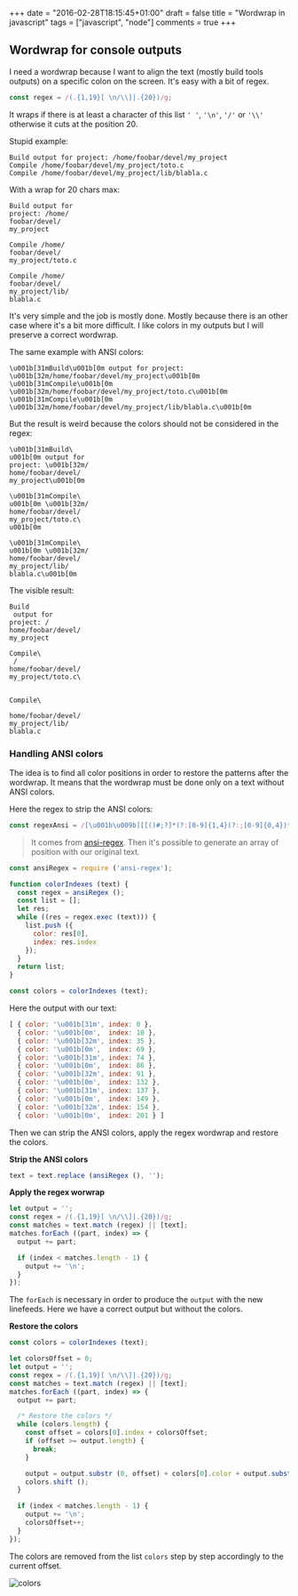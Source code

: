 +++
date = "2016-02-28T18:15:45+01:00"
draft = false
title = "Wordwrap in javascript"
tags = ["javascript", "node"]
comments = true
+++

## Wordwrap for console outputs

I need a wordwrap because I want to align the text (mostly build tools outputs) on a specific colon on the screen. It's easy with a bit of regex.

```js
const regex = /(.{1,19}[ \n/\\]|.{20})/g;
```

It wraps if there is at least a character of this list `' '`, `'\n'`, `'/'` or `'\\'` otherwise it cuts at the position 20.

Stupid example:

```text
Build output for project: /home/foobar/devel/my_project
Compile /home/foobar/devel/my_project/toto.c
Compile /home/foobar/devel/my_project/lib/blabla.c
```

With a wrap for 20 chars max:

```text
Build output for
project: /home/
foobar/devel/
my_project

Compile /home/
foobar/devel/
my_project/toto.c

Compile /home/
foobar/devel/
my_project/lib/
blabla.c
```

It's very simple and the job is mostly done. Mostly because there is an other case where it's a bit more difficult. I like colors in my outputs but I will preserve a correct wordwrap.

The same example with ANSI colors:

```text
\u001b[31mBuild\u001b[0m output for project: \u001b[32m/home/foobar/devel/my_project\u001b[0m
\u001b[31mCompile\u001b[0m \u001b[32m/home/foobar/devel/my_project/toto.c\u001b[0m
\u001b[31mCompile\u001b[0m \u001b[32m/home/foobar/devel/my_project/lib/blabla.c\u001b[0m
```

But the result is weird because the colors should not be considered in the regex:

```text
\u001b[31mBuild\
u001b[0m output for
project: \u001b[32m/
home/foobar/devel/
my_project\u001b[0m

\u001b[31mCompile\
u001b[0m \u001b[32m/
home/foobar/devel/
my_project/toto.c\
u001b[0m

\u001b[31mCompile\
u001b[0m \u001b[32m/
home/foobar/devel/
my_project/lib/
blabla.c\u001b[0m
```

The visible result:

```text
Build
 output for
project: /
home/foobar/devel/
my_project

Compile\
 /
home/foobar/devel/
my_project/toto.c\


Compile\

home/foobar/devel/
my_project/lib/
blabla.c
```

### Handling ANSI colors

The idea is to find all color positions in order to restore the patterns after the wordwrap. It means that the wordwrap must be done only on a text without ANSI colors.

Here the regex to strip the ANSI colors:

```js
const regexAnsi = /[\u001b\u009b][[()#;?]*(?:[0-9]{1,4}(?:;[0-9]{0,4})*)?[0-9A-ORZcf-nqry=><]/g;
```

> It comes from [ansi-regex](https://github.com/chalk/ansi-regex).
Then it's possible to generate an array of position with our original text.

```js
const ansiRegex = require ('ansi-regex');

function colorIndexes (text) {
  const regex = ansiRegex ();
  const list = [];
  let res;
  while ((res = regex.exec (text))) {
    list.push ({
      color: res[0],
      index: res.index
    });
  }
  return list;
}

const colors = colorIndexes (text);
```

Here the output with our text:

```js
[ { color: '\u001b[31m', index: 0 },
  { color: '\u001b[0m',  index: 10 },
  { color: '\u001b[32m', index: 35 },
  { color: '\u001b[0m',  index: 69 },
  { color: '\u001b[31m', index: 74 },
  { color: '\u001b[0m',  index: 86 },
  { color: '\u001b[32m', index: 91 },
  { color: '\u001b[0m',  index: 132 },
  { color: '\u001b[31m', index: 137 },
  { color: '\u001b[0m',  index: 149 },
  { color: '\u001b[32m', index: 154 },
  { color: '\u001b[0m',  index: 201 } ]
```

Then we can strip the ANSI colors, apply the regex wordwrap and restore the colors.

**Strip the ANSI colors**

```js
text = text.replace (ansiRegex (), '');
```

**Apply the regex worwrap**

```js
let output = '';
const regex = /(.{1,19}[ \n/\\]|.{20})/g;
const matches = text.match (regex) || [text];
matches.forEach ((part, index) => {
  output += part;

  if (index < matches.length - 1) {
    output += '\n';
  }
});
```

The `forEach` is necessary in order to produce the `output` with the new linefeeds. Here we have a correct output but without the colors.

**Restore the colors**

```js
const colors = colorIndexes (text);

let colorsOffset = 0;
let output = '';
const regex = /(.{1,19}[ \n/\\]|.{20})/g;
const matches = text.match (regex) || [text];
matches.forEach ((part, index) => {
  output += part;

  /* Restore the colors */
  while (colors.length) {
    const offset = colors[0].index + colorsOffset;
    if (offset >= output.length) {
      break;
    }

    output = output.substr (0, offset) + colors[0].color + output.substr (offset);
    colors.shift ();
  }

  if (index < matches.length - 1) {
    output += '\n';
    colorsOffset++;
  }
});
```

The colors are removed from the list `colors` step by step accordingly to the current offset.

![colors](/img/wp.png)
